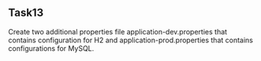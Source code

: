 ## Task13


Create two additional properties file application-dev.properties that contains configuration for
H2 and application-prod.properties that contains configurations for MySQL.